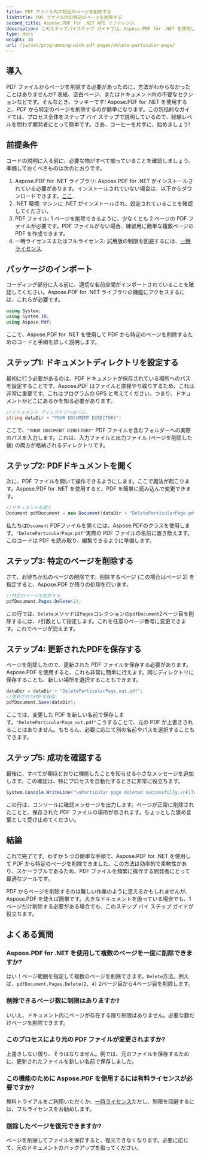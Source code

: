 ```yaml
---
title: PDF ファイル内の特定のページを削除する
linktitle: PDF ファイル内の特定のページを削除する
second_title: Aspose.PDF for .NET API リファレンス
description: このステップバイステップ ガイドでは、Aspose.PDF for .NET を使用して PDF ファイルから特定のページを削除する方法を学習します。
type: docs
weight: 30
url: /ja/net/programming-with-pdf-pages/delete-particular-page/
---
```

## 導入

PDF ファイルからページを削除する必要があったのに、方法がわからなかったことはありませんか? 表紙、空白ページ、またはドキュメント内の不要なセクションなどです。そんなとき、ラッキーです! Aspose.PDF for .NET を使用すると、PDF から特定のページを削除するのが簡単になります。この包括的なガイドでは、プロセス全体をステップ バイ ステップで説明しているので、経験レベルを問わず開発者にとって簡単です。さあ、コーヒーを片手に、始めましょう!

## 前提条件

コードの説明に入る前に、必要な物がすべて揃っていることを確認しましょう。準備しておくべきものは次のとおりです。

1. Aspose.PDF for .NET ライブラリ: Aspose.PDF for .NET がインストールされている必要があります。インストールされていない場合は、以下からダウンロードできます。[ここ](https://releases.aspose.com/pdf/net/).
2. .NET 環境: マシンに .NET がインストールされ、設定されていることを確認してください。
3. PDF ファイル: 1 ページを削除できるように、少なくとも 2 ページの PDF ファイルが必要です。PDF ファイルがない場合、練習用に簡単な複数ページの PDF を作成できます。
4. 一時ライセンスまたはフルライセンス: 試用版の制限を回避するには、[一時ライセンス](https://purchase.aspose.com/temporary-license/).

## パッケージのインポート

コーディング部分に入る前に、適切な名前空間がインポートされていることを確認してください。Aspose.PDF for .NET ライブラリの機能にアクセスするには、これらが必要です。

```csharp
using System;
using System.IO;
using Aspose.Pdf;
```

ここで、Aspose.PDF for .NET を使用して PDF から特定のページを削除するためのコードと手順を詳しく説明します。

## ステップ1: ドキュメントディレクトリを設定する

最初に行う必要があるのは、PDF ドキュメントが保存されている場所へのパスを設定することです。Aspose.PDF はファイルと直接やり取りするため、これは非常に重要です。これはプログラムの GPS と考えてください。つまり、ドキュメントがどこにあるかを知る必要があります。

```csharp
//ドキュメント ディレクトリへのパス。
string dataDir = "YOUR DOCUMENT DIRECTORY";
```

ここで、`"YOUR DOCUMENT DIRECTORY"` PDF ファイルを含むフォルダーへの実際のパスを入力します。これは、入力ファイルと出力ファイル (ページを削除した後) の両方が格納されるディレクトリです。

## ステップ2: PDFドキュメントを開く

次に、PDF ファイルを開いて操作できるようにします。ここで魔法が起こります。Aspose.PDF for .NET を使用すると、PDF を簡単に読み込んで変更できます。

```csharp
//ドキュメントを開く
Document pdfDocument = new Document(dataDir + "DeleteParticularPage.pdf");
```


私たちは`Document` PDFファイルを開くには、Aspose.PDFのクラスを使用します。`"DeleteParticularPage.pdf"`実際の PDF ファイルの名前に置き換えます。このコードは PDF を読み取り、編集できるように準備します。

## ステップ3: 特定のページを削除する

さて、お待ちかねのページの削除です。削除するページ (この場合はページ 2) を指定すると、Aspose.PDF が残りの処理を行います。

```csharp
//特定のページを削除する
pdfDocument.Pages.Delete(2);
```


この行では、`Delete`メソッドは`Pages`コレクションの`pdfDocument`2ページ目を削除するには、`2`引数として指定します。これを任意のページ番号に変更できます。これでページが消えます。

## ステップ4: 更新されたPDFを保存する

ページを削除したので、更新された PDF ファイルを保存する必要があります。Aspose.PDF を使用すると、これも非常に簡単に行えます。同じディレクトリに保存することも、新しい場所を選択することもできます。

```csharp
dataDir = dataDir + "DeleteParticularPage_out.pdf";
//更新されたPDFを保存
pdfDocument.Save(dataDir);
```


ここでは、変更した PDF を新しい名前で保存します。`"DeleteParticularPage_out.pdf"`こうすることで、元の PDF が上書きされることはありません。もちろん、必要に応じて別の名前やパスを選択することもできます。

## ステップ5: 成功を確認する

最後に、すべてが期待どおりに機能したことを知らせる小さなメッセージを追加します。この確認は、特にプロセスを自動化するときに非常に役立ちます。

```csharp
System.Console.WriteLine("\nParticular page deleted successfully.\nFile saved at " + dataDir);
```


この行は、コンソールに確認メッセージを出力します。ページが正常に削除されたことと、保存された PDF ファイルの場所が示されます。ちょっとした褒め言葉として受け止めてください。

## 結論

これで完了です。わずか 5 つの簡単な手順で、Aspose.PDF for .NET を使用して PDF から特定のページを削除できました。この方法は効率的で柔軟性があり、スケーラブルであるため、PDF ファイルを頻繁に操作する開発者にとって最適なツールです。

PDF からページを削除するのは難しい作業のように思えるかもしれませんが、Aspose.PDF を使えば簡単です。大きなドキュメントを扱っている場合でも、1 ページだけ削除する必要がある場合でも、このステップ バイ ステップ ガイドが役立ちます。

## よくある質問

### Aspose.PDF for .NET を使用して複数のページを一度に削除できますか?
はい！ページ範囲を指定して複数のページを削除できます。`Delete`方法。例えば、`pdfDocument.Pages.Delete(2, 4)` 2ページ目から4ページ目を削除します。

### 削除できるページ数に制限はありますか?
いいえ、ドキュメント内にページが存在する限り制限はありません。必要な数だけページを削除できます。

### このプロセスにより元の PDF ファイルが変更されますか?
上書きしない限り、そうはなりません。例では、元のファイルを保存するために、更新されたファイルを新しい名前で保存しました。

### この機能のために Aspose.PDF を使用するには有料ライセンスが必要ですか?
無料トライアルをご利用いただくか、[一時ライセンス](https://purchase.aspose.com/temporary-license/)ただし、制限を回避するには、フルライセンスをお勧めします。

### 削除したページを復元できますか?
ページを削除してファイルを保存すると、復元できなくなります。必要に応じて、元のドキュメントのバックアップを取ってください。